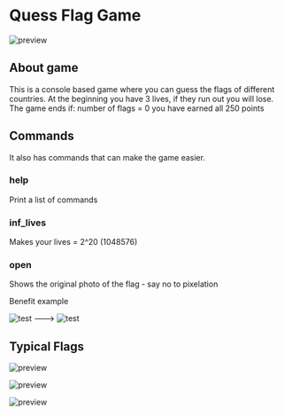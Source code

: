 # Quess Flag Game

![preview](https://user-images.githubusercontent.com/99354516/202869430-c603ff42-dc8e-4bd4-963d-c36466d090b2.png)

## About game
This is a console based game where you can guess the flags of different countries.
At the beginning you have 3 lives, if they run out you will lose.
The game ends if:
 number of flags = 0
 you have earned all 250 points
 
## Commands
It also has commands that can make the game easier.

### help
Print a list of commands

### inf_lives
Makes your lives = 2^20 (1048576)

### open
Shows the original photo of the flag - say no to pixelation

Benefit example

![test](https://user-images.githubusercontent.com/99354516/202871534-370ce3a5-14b1-4d53-a243-39a530c98e3a.png)
--->
![test](https://user-images.githubusercontent.com/99354516/202871607-2141a350-ef1e-42c3-a0b1-050a8a7d77dd.png)

## Typical Flags
![preview](https://user-images.githubusercontent.com/99354516/202870014-fea9ea47-9b65-478e-a4c0-5ef484f459fd.png)


![preview](https://user-images.githubusercontent.com/99354516/202870039-f7912cf5-efec-4d5c-ac1d-cb65e6e185cc.png)


![preview](https://user-images.githubusercontent.com/99354516/202870105-15f7e57b-fe84-4949-ac8e-68b8efd77fc9.png)
